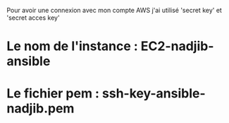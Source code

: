 Pour avoir une connexion avec mon compte AWS j'ai utilisé 'secret key' et 'secret acces key' 

# Le nom de l'instance : EC2-nadjib-ansible 
# Le fichier pem : ssh-key-ansible-nadjib.pem

